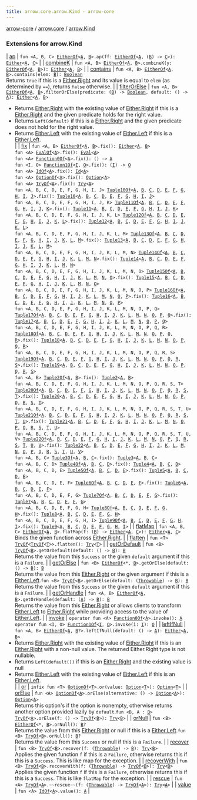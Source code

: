 ```yaml
---
title: arrow.core.arrow.Kind - arrow-core
---
```


[arrow-core](../../index.html) / [arrow.core](../index.html) / [arrow.Kind](./index.html)

### Extensions for arrow.Kind

| [ap](ap.html) | `fun <A, B, C> `[`EitherOf`](../-either-of.html)`<`[`A`](ap.html#A)`, `[`B`](ap.html#B)`>.ap(ff: `[`EitherOf`](../-either-of.html)`<`[`A`](ap.html#A)`, (`[`B`](ap.html#B)`) -> `[`C`](ap.html#C)`>): `[`Either`](../-either/index.html)`<`[`A`](ap.html#A)`, `[`C`](ap.html#C)`>` |
| [combineK](combine-k.html) | `fun <A, B> `[`EitherOf`](../-either-of.html)`<`[`A`](combine-k.html#A)`, `[`B`](combine-k.html#B)`>.combineK(y: `[`EitherOf`](../-either-of.html)`<`[`A`](combine-k.html#A)`, `[`B`](combine-k.html#B)`>): `[`Either`](../-either/index.html)`<`[`A`](combine-k.html#A)`, `[`B`](combine-k.html#B)`>` |
| [contains](contains.html) | `fun <A, B> `[`EitherOf`](../-either-of.html)`<`[`A`](contains.html#A)`, `[`B`](contains.html#B)`>.contains(elem: `[`B`](contains.html#B)`): `[`Boolean`](https://kotlinlang.org/api/latest/jvm/stdlib/kotlin/-boolean/index.html)<br>Returns `true` if this is a [Either.Right](../-either/-right/index.html) and its value is equal to `elem` (as determined by `==`), returns `false` otherwise. |
| [filterOrElse](filter-or-else.html) | `fun <A, B> `[`EitherOf`](../-either-of.html)`<`[`A`](filter-or-else.html#A)`, `[`B`](filter-or-else.html#B)`>.filterOrElse(predicate: (`[`B`](filter-or-else.html#B)`) -> `[`Boolean`](https://kotlinlang.org/api/latest/jvm/stdlib/kotlin/-boolean/index.html)`, default: () -> `[`A`](filter-or-else.html#A)`): `[`Either`](../-either/index.html)`<`[`A`](filter-or-else.html#A)`, `[`B`](filter-or-else.html#B)`>`
* Returns [Either.Right](../-either/-right/index.html) with the existing value of [Either.Right](../-either/-right/index.html) if this is a [Either.Right](../-either/-right/index.html) and the given predicate holds for the right value.
* Returns `Left(default)` if this is a [Either.Right](../-either/-right/index.html) and the given predicate does not hold for the right value.
* Returns [Either.Left](../-either/-left/index.html) with the existing value of [Either.Left](../-either/-left/index.html) if this is a [Either.Left](../-either/-left/index.html).
<br> |
| [fix](fix.html) | `fun <A, B> `[`EitherOf`](../-either-of.html)`<`[`A`](fix.html#A)`, `[`B`](fix.html#B)`>.fix(): `[`Either`](../-either/index.html)`<`[`A`](fix.html#A)`, `[`B`](fix.html#B)`>`<br>`fun <A> `[`EvalOf`](../-eval-of.html)`<`[`A`](fix.html#A)`>.fix(): `[`Eval`](../-eval/index.html)`<`[`A`](fix.html#A)`>`<br>`fun <A> `[`Function0Of`](../-function0-of.html)`<`[`A`](fix.html#A)`>.fix(): () -> `[`A`](fix.html#A)<br>`fun <I, O> `[`Function1Of`](../-function1-of.html)`<`[`I`](fix.html#I)`, `[`O`](fix.html#O)`>.fix(): (`[`I`](fix.html#I)`) -> `[`O`](fix.html#O)<br>`fun <A> `[`IdOf`](../-id-of.html)`<`[`A`](fix.html#A)`>.fix(): `[`Id`](../-id/index.html)`<`[`A`](fix.html#A)`>`<br>`fun <A> `[`OptionOf`](../-option-of.html)`<`[`A`](fix.html#A)`>.fix(): `[`Option`](../-option/index.html)`<`[`A`](fix.html#A)`>`<br>`fun <A> `[`TryOf`](../-try-of.html)`<`[`A`](fix.html#A)`>.fix(): `[`Try`](../-try/index.html)`<`[`A`](fix.html#A)`>`<br>`fun <A, B, C, D, E, F, G, H, I, J> `[`Tuple10Of`](../-tuple10-of.html)`<`[`A`](fix.html#A)`, `[`B`](fix.html#B)`, `[`C`](fix.html#C)`, `[`D`](fix.html#D)`, `[`E`](fix.html#E)`, `[`F`](fix.html#F)`, `[`G`](fix.html#G)`, `[`H`](fix.html#H)`, `[`I`](fix.html#I)`, `[`J`](fix.html#J)`>.fix(): `[`Tuple10`](../-tuple10/index.html)`<`[`A`](fix.html#A)`, `[`B`](fix.html#B)`, `[`C`](fix.html#C)`, `[`D`](fix.html#D)`, `[`E`](fix.html#E)`, `[`F`](fix.html#F)`, `[`G`](fix.html#G)`, `[`H`](fix.html#H)`, `[`I`](fix.html#I)`, `[`J`](fix.html#J)`>`<br>`fun <A, B, C, D, E, F, G, H, I, J, K> `[`Tuple11Of`](../-tuple11-of.html)`<`[`A`](fix.html#A)`, `[`B`](fix.html#B)`, `[`C`](fix.html#C)`, `[`D`](fix.html#D)`, `[`E`](fix.html#E)`, `[`F`](fix.html#F)`, `[`G`](fix.html#G)`, `[`H`](fix.html#H)`, `[`I`](fix.html#I)`, `[`J`](fix.html#J)`, `[`K`](fix.html#K)`>.fix(): `[`Tuple11`](../-tuple11/index.html)`<`[`A`](fix.html#A)`, `[`B`](fix.html#B)`, `[`C`](fix.html#C)`, `[`D`](fix.html#D)`, `[`E`](fix.html#E)`, `[`F`](fix.html#F)`, `[`G`](fix.html#G)`, `[`H`](fix.html#H)`, `[`I`](fix.html#I)`, `[`J`](fix.html#J)`, `[`K`](fix.html#K)`>`<br>`fun <A, B, C, D, E, F, G, H, I, J, K, L> `[`Tuple12Of`](../-tuple12-of.html)`<`[`A`](fix.html#A)`, `[`B`](fix.html#B)`, `[`C`](fix.html#C)`, `[`D`](fix.html#D)`, `[`E`](fix.html#E)`, `[`F`](fix.html#F)`, `[`G`](fix.html#G)`, `[`H`](fix.html#H)`, `[`I`](fix.html#I)`, `[`J`](fix.html#J)`, `[`K`](fix.html#K)`, `[`L`](fix.html#L)`>.fix(): `[`Tuple12`](../-tuple12/index.html)`<`[`A`](fix.html#A)`, `[`B`](fix.html#B)`, `[`C`](fix.html#C)`, `[`D`](fix.html#D)`, `[`E`](fix.html#E)`, `[`F`](fix.html#F)`, `[`G`](fix.html#G)`, `[`H`](fix.html#H)`, `[`I`](fix.html#I)`, `[`J`](fix.html#J)`, `[`K`](fix.html#K)`, `[`L`](fix.html#L)`>`<br>`fun <A, B, C, D, E, F, G, H, I, J, K, L, M> `[`Tuple13Of`](../-tuple13-of.html)`<`[`A`](fix.html#A)`, `[`B`](fix.html#B)`, `[`C`](fix.html#C)`, `[`D`](fix.html#D)`, `[`E`](fix.html#E)`, `[`F`](fix.html#F)`, `[`G`](fix.html#G)`, `[`H`](fix.html#H)`, `[`I`](fix.html#I)`, `[`J`](fix.html#J)`, `[`K`](fix.html#K)`, `[`L`](fix.html#L)`, `[`M`](fix.html#M)`>.fix(): `[`Tuple13`](../-tuple13/index.html)`<`[`A`](fix.html#A)`, `[`B`](fix.html#B)`, `[`C`](fix.html#C)`, `[`D`](fix.html#D)`, `[`E`](fix.html#E)`, `[`F`](fix.html#F)`, `[`G`](fix.html#G)`, `[`H`](fix.html#H)`, `[`I`](fix.html#I)`, `[`J`](fix.html#J)`, `[`K`](fix.html#K)`, `[`L`](fix.html#L)`, `[`M`](fix.html#M)`>`<br>`fun <A, B, C, D, E, F, G, H, I, J, K, L, M, N> `[`Tuple14Of`](../-tuple14-of.html)`<`[`A`](fix.html#A)`, `[`B`](fix.html#B)`, `[`C`](fix.html#C)`, `[`D`](fix.html#D)`, `[`E`](fix.html#E)`, `[`F`](fix.html#F)`, `[`G`](fix.html#G)`, `[`H`](fix.html#H)`, `[`I`](fix.html#I)`, `[`J`](fix.html#J)`, `[`K`](fix.html#K)`, `[`L`](fix.html#L)`, `[`M`](fix.html#M)`, `[`N`](fix.html#N)`>.fix(): `[`Tuple14`](../-tuple14/index.html)`<`[`A`](fix.html#A)`, `[`B`](fix.html#B)`, `[`C`](fix.html#C)`, `[`D`](fix.html#D)`, `[`E`](fix.html#E)`, `[`F`](fix.html#F)`, `[`G`](fix.html#G)`, `[`H`](fix.html#H)`, `[`I`](fix.html#I)`, `[`J`](fix.html#J)`, `[`K`](fix.html#K)`, `[`L`](fix.html#L)`, `[`M`](fix.html#M)`, `[`N`](fix.html#N)`>`<br>`fun <A, B, C, D, E, F, G, H, I, J, K, L, M, N, O> `[`Tuple15Of`](../-tuple15-of.html)`<`[`A`](fix.html#A)`, `[`B`](fix.html#B)`, `[`C`](fix.html#C)`, `[`D`](fix.html#D)`, `[`E`](fix.html#E)`, `[`F`](fix.html#F)`, `[`G`](fix.html#G)`, `[`H`](fix.html#H)`, `[`I`](fix.html#I)`, `[`J`](fix.html#J)`, `[`K`](fix.html#K)`, `[`L`](fix.html#L)`, `[`M`](fix.html#M)`, `[`N`](fix.html#N)`, `[`O`](fix.html#O)`>.fix(): `[`Tuple15`](../-tuple15/index.html)`<`[`A`](fix.html#A)`, `[`B`](fix.html#B)`, `[`C`](fix.html#C)`, `[`D`](fix.html#D)`, `[`E`](fix.html#E)`, `[`F`](fix.html#F)`, `[`G`](fix.html#G)`, `[`H`](fix.html#H)`, `[`I`](fix.html#I)`, `[`J`](fix.html#J)`, `[`K`](fix.html#K)`, `[`L`](fix.html#L)`, `[`M`](fix.html#M)`, `[`N`](fix.html#N)`, `[`O`](fix.html#O)`>`<br>`fun <A, B, C, D, E, F, G, H, I, J, K, L, M, N, O, P> `[`Tuple16Of`](../-tuple16-of.html)`<`[`A`](fix.html#A)`, `[`B`](fix.html#B)`, `[`C`](fix.html#C)`, `[`D`](fix.html#D)`, `[`E`](fix.html#E)`, `[`F`](fix.html#F)`, `[`G`](fix.html#G)`, `[`H`](fix.html#H)`, `[`I`](fix.html#I)`, `[`J`](fix.html#J)`, `[`K`](fix.html#K)`, `[`L`](fix.html#L)`, `[`M`](fix.html#M)`, `[`N`](fix.html#N)`, `[`O`](fix.html#O)`, `[`P`](fix.html#P)`>.fix(): `[`Tuple16`](../-tuple16/index.html)`<`[`A`](fix.html#A)`, `[`B`](fix.html#B)`, `[`C`](fix.html#C)`, `[`D`](fix.html#D)`, `[`E`](fix.html#E)`, `[`F`](fix.html#F)`, `[`G`](fix.html#G)`, `[`H`](fix.html#H)`, `[`I`](fix.html#I)`, `[`J`](fix.html#J)`, `[`K`](fix.html#K)`, `[`L`](fix.html#L)`, `[`M`](fix.html#M)`, `[`N`](fix.html#N)`, `[`O`](fix.html#O)`, `[`P`](fix.html#P)`>`<br>`fun <A, B, C, D, E, F, G, H, I, J, K, L, M, N, O, P, Q> `[`Tuple17Of`](../-tuple17-of.html)`<`[`A`](fix.html#A)`, `[`B`](fix.html#B)`, `[`C`](fix.html#C)`, `[`D`](fix.html#D)`, `[`E`](fix.html#E)`, `[`F`](fix.html#F)`, `[`G`](fix.html#G)`, `[`H`](fix.html#H)`, `[`I`](fix.html#I)`, `[`J`](fix.html#J)`, `[`K`](fix.html#K)`, `[`L`](fix.html#L)`, `[`M`](fix.html#M)`, `[`N`](fix.html#N)`, `[`O`](fix.html#O)`, `[`P`](fix.html#P)`, `[`Q`](fix.html#Q)`>.fix(): `[`Tuple17`](../-tuple17/index.html)`<`[`A`](fix.html#A)`, `[`B`](fix.html#B)`, `[`C`](fix.html#C)`, `[`D`](fix.html#D)`, `[`E`](fix.html#E)`, `[`F`](fix.html#F)`, `[`G`](fix.html#G)`, `[`H`](fix.html#H)`, `[`I`](fix.html#I)`, `[`J`](fix.html#J)`, `[`K`](fix.html#K)`, `[`L`](fix.html#L)`, `[`M`](fix.html#M)`, `[`N`](fix.html#N)`, `[`O`](fix.html#O)`, `[`P`](fix.html#P)`, `[`Q`](fix.html#Q)`>`<br>`fun <A, B, C, D, E, F, G, H, I, J, K, L, M, N, O, P, Q, R> `[`Tuple18Of`](../-tuple18-of.html)`<`[`A`](fix.html#A)`, `[`B`](fix.html#B)`, `[`C`](fix.html#C)`, `[`D`](fix.html#D)`, `[`E`](fix.html#E)`, `[`F`](fix.html#F)`, `[`G`](fix.html#G)`, `[`H`](fix.html#H)`, `[`I`](fix.html#I)`, `[`J`](fix.html#J)`, `[`K`](fix.html#K)`, `[`L`](fix.html#L)`, `[`M`](fix.html#M)`, `[`N`](fix.html#N)`, `[`O`](fix.html#O)`, `[`P`](fix.html#P)`, `[`Q`](fix.html#Q)`, `[`R`](fix.html#R)`>.fix(): `[`Tuple18`](../-tuple18/index.html)`<`[`A`](fix.html#A)`, `[`B`](fix.html#B)`, `[`C`](fix.html#C)`, `[`D`](fix.html#D)`, `[`E`](fix.html#E)`, `[`F`](fix.html#F)`, `[`G`](fix.html#G)`, `[`H`](fix.html#H)`, `[`I`](fix.html#I)`, `[`J`](fix.html#J)`, `[`K`](fix.html#K)`, `[`L`](fix.html#L)`, `[`M`](fix.html#M)`, `[`N`](fix.html#N)`, `[`O`](fix.html#O)`, `[`P`](fix.html#P)`, `[`Q`](fix.html#Q)`, `[`R`](fix.html#R)`>`<br>`fun <A, B, C, D, E, F, G, H, I, J, K, L, M, N, O, P, Q, R, S> `[`Tuple19Of`](../-tuple19-of.html)`<`[`A`](fix.html#A)`, `[`B`](fix.html#B)`, `[`C`](fix.html#C)`, `[`D`](fix.html#D)`, `[`E`](fix.html#E)`, `[`F`](fix.html#F)`, `[`G`](fix.html#G)`, `[`H`](fix.html#H)`, `[`I`](fix.html#I)`, `[`J`](fix.html#J)`, `[`K`](fix.html#K)`, `[`L`](fix.html#L)`, `[`M`](fix.html#M)`, `[`N`](fix.html#N)`, `[`O`](fix.html#O)`, `[`P`](fix.html#P)`, `[`Q`](fix.html#Q)`, `[`R`](fix.html#R)`, `[`S`](fix.html#S)`>.fix(): `[`Tuple19`](../-tuple19/index.html)`<`[`A`](fix.html#A)`, `[`B`](fix.html#B)`, `[`C`](fix.html#C)`, `[`D`](fix.html#D)`, `[`E`](fix.html#E)`, `[`F`](fix.html#F)`, `[`G`](fix.html#G)`, `[`H`](fix.html#H)`, `[`I`](fix.html#I)`, `[`J`](fix.html#J)`, `[`K`](fix.html#K)`, `[`L`](fix.html#L)`, `[`M`](fix.html#M)`, `[`N`](fix.html#N)`, `[`O`](fix.html#O)`, `[`P`](fix.html#P)`, `[`Q`](fix.html#Q)`, `[`R`](fix.html#R)`, `[`S`](fix.html#S)`>`<br>`fun <A, B> `[`Tuple2Of`](../-tuple2-of.html)`<`[`A`](fix.html#A)`, `[`B`](fix.html#B)`>.fix(): `[`Tuple2`](../-tuple2/index.html)`<`[`A`](fix.html#A)`, `[`B`](fix.html#B)`>`<br>`fun <A, B, C, D, E, F, G, H, I, J, K, L, M, N, O, P, Q, R, S, T> `[`Tuple20Of`](../-tuple20-of.html)`<`[`A`](fix.html#A)`, `[`B`](fix.html#B)`, `[`C`](fix.html#C)`, `[`D`](fix.html#D)`, `[`E`](fix.html#E)`, `[`F`](fix.html#F)`, `[`G`](fix.html#G)`, `[`H`](fix.html#H)`, `[`I`](fix.html#I)`, `[`J`](fix.html#J)`, `[`K`](fix.html#K)`, `[`L`](fix.html#L)`, `[`M`](fix.html#M)`, `[`N`](fix.html#N)`, `[`O`](fix.html#O)`, `[`P`](fix.html#P)`, `[`Q`](fix.html#Q)`, `[`R`](fix.html#R)`, `[`S`](fix.html#S)`, `[`T`](fix.html#T)`>.fix(): `[`Tuple20`](../-tuple20/index.html)`<`[`A`](fix.html#A)`, `[`B`](fix.html#B)`, `[`C`](fix.html#C)`, `[`D`](fix.html#D)`, `[`E`](fix.html#E)`, `[`F`](fix.html#F)`, `[`G`](fix.html#G)`, `[`H`](fix.html#H)`, `[`I`](fix.html#I)`, `[`J`](fix.html#J)`, `[`K`](fix.html#K)`, `[`L`](fix.html#L)`, `[`M`](fix.html#M)`, `[`N`](fix.html#N)`, `[`O`](fix.html#O)`, `[`P`](fix.html#P)`, `[`Q`](fix.html#Q)`, `[`R`](fix.html#R)`, `[`S`](fix.html#S)`, `[`T`](fix.html#T)`>`<br>`fun <A, B, C, D, E, F, G, H, I, J, K, L, M, N, O, P, Q, R, S, T, U> `[`Tuple21Of`](../-tuple21-of.html)`<`[`A`](fix.html#A)`, `[`B`](fix.html#B)`, `[`C`](fix.html#C)`, `[`D`](fix.html#D)`, `[`E`](fix.html#E)`, `[`F`](fix.html#F)`, `[`G`](fix.html#G)`, `[`H`](fix.html#H)`, `[`I`](fix.html#I)`, `[`J`](fix.html#J)`, `[`K`](fix.html#K)`, `[`L`](fix.html#L)`, `[`M`](fix.html#M)`, `[`N`](fix.html#N)`, `[`O`](fix.html#O)`, `[`P`](fix.html#P)`, `[`Q`](fix.html#Q)`, `[`R`](fix.html#R)`, `[`S`](fix.html#S)`, `[`T`](fix.html#T)`, `[`U`](fix.html#U)`>.fix(): `[`Tuple21`](../-tuple21/index.html)`<`[`A`](fix.html#A)`, `[`B`](fix.html#B)`, `[`C`](fix.html#C)`, `[`D`](fix.html#D)`, `[`E`](fix.html#E)`, `[`F`](fix.html#F)`, `[`G`](fix.html#G)`, `[`H`](fix.html#H)`, `[`I`](fix.html#I)`, `[`J`](fix.html#J)`, `[`K`](fix.html#K)`, `[`L`](fix.html#L)`, `[`M`](fix.html#M)`, `[`N`](fix.html#N)`, `[`O`](fix.html#O)`, `[`P`](fix.html#P)`, `[`Q`](fix.html#Q)`, `[`R`](fix.html#R)`, `[`S`](fix.html#S)`, `[`T`](fix.html#T)`, `[`U`](fix.html#U)`>`<br>`fun <A, B, C, D, E, F, G, H, I, J, K, L, M, N, O, P, Q, R, S, T, U, V> `[`Tuple22Of`](../-tuple22-of.html)`<`[`A`](fix.html#A)`, `[`B`](fix.html#B)`, `[`C`](fix.html#C)`, `[`D`](fix.html#D)`, `[`E`](fix.html#E)`, `[`F`](fix.html#F)`, `[`G`](fix.html#G)`, `[`H`](fix.html#H)`, `[`I`](fix.html#I)`, `[`J`](fix.html#J)`, `[`K`](fix.html#K)`, `[`L`](fix.html#L)`, `[`M`](fix.html#M)`, `[`N`](fix.html#N)`, `[`O`](fix.html#O)`, `[`P`](fix.html#P)`, `[`Q`](fix.html#Q)`, `[`R`](fix.html#R)`, `[`S`](fix.html#S)`, `[`T`](fix.html#T)`, `[`U`](fix.html#U)`, `[`V`](fix.html#V)`>.fix(): `[`Tuple22`](../-tuple22/index.html)`<`[`A`](fix.html#A)`, `[`B`](fix.html#B)`, `[`C`](fix.html#C)`, `[`D`](fix.html#D)`, `[`E`](fix.html#E)`, `[`F`](fix.html#F)`, `[`G`](fix.html#G)`, `[`H`](fix.html#H)`, `[`I`](fix.html#I)`, `[`J`](fix.html#J)`, `[`K`](fix.html#K)`, `[`L`](fix.html#L)`, `[`M`](fix.html#M)`, `[`N`](fix.html#N)`, `[`O`](fix.html#O)`, `[`P`](fix.html#P)`, `[`Q`](fix.html#Q)`, `[`R`](fix.html#R)`, `[`S`](fix.html#S)`, `[`T`](fix.html#T)`, `[`U`](fix.html#U)`, `[`V`](fix.html#V)`>`<br>`fun <A, B, C> `[`Tuple3Of`](../-tuple3-of.html)`<`[`A`](fix.html#A)`, `[`B`](fix.html#B)`, `[`C`](fix.html#C)`>.fix(): `[`Tuple3`](../-tuple3/index.html)`<`[`A`](fix.html#A)`, `[`B`](fix.html#B)`, `[`C`](fix.html#C)`>`<br>`fun <A, B, C, D> `[`Tuple4Of`](../-tuple4-of.html)`<`[`A`](fix.html#A)`, `[`B`](fix.html#B)`, `[`C`](fix.html#C)`, `[`D`](fix.html#D)`>.fix(): `[`Tuple4`](../-tuple4/index.html)`<`[`A`](fix.html#A)`, `[`B`](fix.html#B)`, `[`C`](fix.html#C)`, `[`D`](fix.html#D)`>`<br>`fun <A, B, C, D, E> `[`Tuple5Of`](../-tuple5-of.html)`<`[`A`](fix.html#A)`, `[`B`](fix.html#B)`, `[`C`](fix.html#C)`, `[`D`](fix.html#D)`, `[`E`](fix.html#E)`>.fix(): `[`Tuple5`](../-tuple5/index.html)`<`[`A`](fix.html#A)`, `[`B`](fix.html#B)`, `[`C`](fix.html#C)`, `[`D`](fix.html#D)`, `[`E`](fix.html#E)`>`<br>`fun <A, B, C, D, E, F> `[`Tuple6Of`](../-tuple6-of.html)`<`[`A`](fix.html#A)`, `[`B`](fix.html#B)`, `[`C`](fix.html#C)`, `[`D`](fix.html#D)`, `[`E`](fix.html#E)`, `[`F`](fix.html#F)`>.fix(): `[`Tuple6`](../-tuple6/index.html)`<`[`A`](fix.html#A)`, `[`B`](fix.html#B)`, `[`C`](fix.html#C)`, `[`D`](fix.html#D)`, `[`E`](fix.html#E)`, `[`F`](fix.html#F)`>`<br>`fun <A, B, C, D, E, F, G> `[`Tuple7Of`](../-tuple7-of.html)`<`[`A`](fix.html#A)`, `[`B`](fix.html#B)`, `[`C`](fix.html#C)`, `[`D`](fix.html#D)`, `[`E`](fix.html#E)`, `[`F`](fix.html#F)`, `[`G`](fix.html#G)`>.fix(): `[`Tuple7`](../-tuple7/index.html)`<`[`A`](fix.html#A)`, `[`B`](fix.html#B)`, `[`C`](fix.html#C)`, `[`D`](fix.html#D)`, `[`E`](fix.html#E)`, `[`F`](fix.html#F)`, `[`G`](fix.html#G)`>`<br>`fun <A, B, C, D, E, F, G, H> `[`Tuple8Of`](../-tuple8-of.html)`<`[`A`](fix.html#A)`, `[`B`](fix.html#B)`, `[`C`](fix.html#C)`, `[`D`](fix.html#D)`, `[`E`](fix.html#E)`, `[`F`](fix.html#F)`, `[`G`](fix.html#G)`, `[`H`](fix.html#H)`>.fix(): `[`Tuple8`](../-tuple8/index.html)`<`[`A`](fix.html#A)`, `[`B`](fix.html#B)`, `[`C`](fix.html#C)`, `[`D`](fix.html#D)`, `[`E`](fix.html#E)`, `[`F`](fix.html#F)`, `[`G`](fix.html#G)`, `[`H`](fix.html#H)`>`<br>`fun <A, B, C, D, E, F, G, H, I> `[`Tuple9Of`](../-tuple9-of.html)`<`[`A`](fix.html#A)`, `[`B`](fix.html#B)`, `[`C`](fix.html#C)`, `[`D`](fix.html#D)`, `[`E`](fix.html#E)`, `[`F`](fix.html#F)`, `[`G`](fix.html#G)`, `[`H`](fix.html#H)`, `[`I`](fix.html#I)`>.fix(): `[`Tuple9`](../-tuple9/index.html)`<`[`A`](fix.html#A)`, `[`B`](fix.html#B)`, `[`C`](fix.html#C)`, `[`D`](fix.html#D)`, `[`E`](fix.html#E)`, `[`F`](fix.html#F)`, `[`G`](fix.html#G)`, `[`H`](fix.html#H)`, `[`I`](fix.html#I)`>` |
| [flatMap](flat-map.html) | `fun <A, B, C> `[`EitherOf`](../-either-of.html)`<`[`A`](flat-map.html#A)`, `[`B`](flat-map.html#B)`>.flatMap(f: (`[`B`](flat-map.html#B)`) -> `[`Either`](../-either/index.html)`<`[`A`](flat-map.html#A)`, `[`C`](flat-map.html#C)`>): `[`Either`](../-either/index.html)`<`[`A`](flat-map.html#A)`, `[`C`](flat-map.html#C)`>`<br>Binds the given function across [Either.Right](../-either/-right/index.html). |
| [flatten](flatten.html) | `fun <T> `[`TryOf`](../-try-of.html)`<`[`TryOf`](../-try-of.html)`<`[`T`](flatten.html#T)`>>.flatten(): `[`Try`](../-try/index.html)`<`[`T`](flatten.html#T)`>` |
| [getOrDefault](get-or-default.html) | `fun <B> `[`TryOf`](../-try-of.html)`<`[`B`](get-or-default.html#B)`>.getOrDefault(default: () -> `[`B`](get-or-default.html#B)`): `[`B`](get-or-default.html#B)<br>Returns the value from this `Success` or the given `default` argument if this is a `Failure`. |
| [getOrElse](get-or-else.html) | `fun <B> `[`EitherOf`](../-either-of.html)`<*, `[`B`](get-or-else.html#B)`>.getOrElse(default: () -> `[`B`](get-or-else.html#B)`): `[`B`](get-or-else.html#B)<br>Returns the value from this [Either.Right](../-either/-right/index.html) or the given argument if this is a [Either.Left](../-either/-left/index.html).`fun <B> `[`TryOf`](../-try-of.html)`<`[`B`](get-or-else.html#B)`>.getOrElse(default: (`[`Throwable`](https://kotlinlang.org/api/latest/jvm/stdlib/kotlin/-throwable/index.html)`) -> `[`B`](get-or-else.html#B)`): `[`B`](get-or-else.html#B)<br>Returns the value from this `Success` or the given `default` argument if this is a `Failure`. |
| [getOrHandle](get-or-handle.html) | `fun <A, B> `[`EitherOf`](../-either-of.html)`<`[`A`](get-or-handle.html#A)`, `[`B`](get-or-handle.html#B)`>.getOrHandle(default: (`[`A`](get-or-handle.html#A)`) -> `[`B`](get-or-handle.html#B)`): `[`B`](get-or-handle.html#B)<br>Returns the value from this [Either.Right](../-either/-right/index.html) or allows clients to transform [Either.Left](../-either/-left/index.html) to [Either.Right](../-either/-right/index.html) while providing access to the value of [Either.Left](../-either/-left/index.html). |
| [invoke](invoke.html) | `operator fun <A> `[`Function0Of`](../-function0-of.html)`<`[`A`](invoke.html#A)`>.invoke(): `[`A`](invoke.html#A)<br>`operator fun <I, O> `[`Function1Of`](../-function1-of.html)`<`[`I`](invoke.html#I)`, `[`O`](invoke.html#O)`>.invoke(i: `[`I`](invoke.html#I)`): `[`O`](invoke.html#O) |
| [leftIfNull](left-if-null.html) | `fun <A, B> `[`EitherOf`](../-either-of.html)`<`[`A`](left-if-null.html#A)`, `[`B`](left-if-null.html#B)`?>.leftIfNull(default: () -> `[`A`](left-if-null.html#A)`): `[`Either`](../-either/index.html)`<`[`A`](left-if-null.html#A)`, `[`B`](left-if-null.html#B)`>`
* Returns [Either.Right](../-either/-right/index.html) with the existing value of [Either.Right](../-either/-right/index.html) if this is an [Either.Right](../-either/-right/index.html) with a non-null value. The returned Either.Right type is not nullable.
* Returns `Left(default())` if this is an [Either.Right](../-either/-right/index.html) and the existing value is null
* Returns [Either.Left](../-either/-left/index.html) with the existing value of [Either.Left](../-either/-left/index.html) if this is an [Either.Left](../-either/-left/index.html).
<br> |
| [or](or.html) | `infix fun <T> `[`OptionOf`](../-option-of.html)`<`[`T`](or.html#T)`>.or(value: `[`Option`](../-option/index.html)`<`[`T`](or.html#T)`>): `[`Option`](../-option/index.html)`<`[`T`](or.html#T)`>` |
| [orElse](or-else.html) | `fun <A> `[`OptionOf`](../-option-of.html)`<`[`A`](or-else.html#A)`>.orElse(alternative: () -> `[`Option`](../-option/index.html)`<`[`A`](or-else.html#A)`>): `[`Option`](../-option/index.html)`<`[`A`](or-else.html#A)`>`<br>Returns this option's if the option is nonempty, otherwise returns another option provided lazily by `default`.`fun <B, A : `[`B`](or-else.html#B)`> `[`TryOf`](../-try-of.html)`<`[`A`](or-else.html#A)`>.orElse(f: () -> `[`TryOf`](../-try-of.html)`<`[`B`](or-else.html#B)`>): `[`Try`](../-try/index.html)`<`[`B`](or-else.html#B)`>` |
| [orNull](or-null.html) | `fun <B> `[`EitherOf`](../-either-of.html)`<*, `[`B`](or-null.html#B)`>.orNull(): `[`B`](or-null.html#B)`?`<br>Returns the value from this [Either.Right](../-either/-right/index.html) or null if this is a [Either.Left](../-either/-left/index.html).`fun <B> `[`TryOf`](../-try-of.html)`<`[`B`](or-null.html#B)`>.orNull(): `[`B`](or-null.html#B)`?`<br>Returns the value from this `Success` or null if this is a `Failure`. |
| [recover](recover.html) | `fun <B> `[`TryOf`](../-try-of.html)`<`[`B`](recover.html#B)`>.recover(f: (`[`Throwable`](https://kotlinlang.org/api/latest/jvm/stdlib/kotlin/-throwable/index.html)`) -> `[`B`](recover.html#B)`): `[`Try`](../-try/index.html)`<`[`B`](recover.html#B)`>`<br>Applies the given function `f` if this is a `Failure`, otherwise returns this if this is a `Success`. This is like map for the exception. |
| [recoverWith](recover-with.html) | `fun <B> `[`TryOf`](../-try-of.html)`<`[`B`](recover-with.html#B)`>.recoverWith(f: (`[`Throwable`](https://kotlinlang.org/api/latest/jvm/stdlib/kotlin/-throwable/index.html)`) -> `[`TryOf`](../-try-of.html)`<`[`B`](recover-with.html#B)`>): `[`Try`](../-try/index.html)`<`[`B`](recover-with.html#B)`>`<br>Applies the given function `f` if this is a `Failure`, otherwise returns this if this is a `Success`. This is like `flatMap` for the exception. |
| [rescue](rescue.html) | `fun <A> `[`TryOf`](../-try-of.html)`<`[`A`](rescue.html#A)`>.~~rescue~~(f: (`[`Throwable`](https://kotlinlang.org/api/latest/jvm/stdlib/kotlin/-throwable/index.html)`) -> `[`TryOf`](../-try-of.html)`<`[`A`](rescue.html#A)`>): `[`Try`](../-try/index.html)`<`[`A`](rescue.html#A)`>` |
| [value](value.html) | `fun <A> `[`IdOf`](../-id-of.html)`<`[`A`](value.html#A)`>.value(): `[`A`](value.html#A) |

